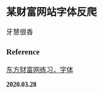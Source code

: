 <font size=4 face='楷体'>

## 某财富网站字体反爬

牙慧很香

### Reference

[东方财富网练习，字体](https://www.cnblogs.com/shenyiyangle/p/10702693.html)

**2020.03.28**
